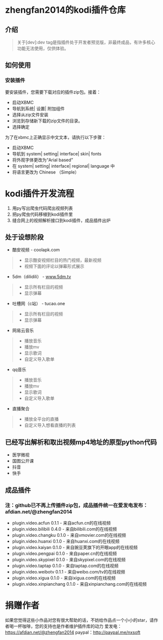 # zhengfan2014的kodi插件仓库
## 介绍

> 关于[dev]:dev tag是指插件处于开发者预览版，非最终成品，有许多核心功能无法使用，仅供体验。
## 如何使用
### 安装插件
要安装插件，您需要下载对应的插件zip包。接着：  

- 启动XBMC
- 导航到系统| 设置| 附加组件
- 选择从zip文件安装
- 浏览到存储新下载的zip文件的目录。
- 选择确定

为了在xbmc上正确显示中文文本，请执行以下步骤：  

- 启动XBMC
- 导航到 system| setting| interface| skin| fonts
- 将外观字体更改为“Arial based”
- 在 system| setting| interface| regional| language 中
- 将语言更改为 Chinese （Simple）

# kodi插件开发流程

1. 用py写出爬虫代码爬出视频列表
2. 把py爬虫代码移植到kodi插件里
3. 缝合网上的视频解析接口到kodi插件，成品插件出炉

## 处于设想阶段
- 酷安视频 - coolapk.com
> - 显示酷安视频栏目的热门视频，最新视频
> - 视频下面的评论以弹幕形式展示

- 5dm（dilidili） -  www.5dm.tv
> - 显示所有栏目的视频
> - 显示弹幕

- 吐槽网（c站） - tucao.one
> - 显示所有栏目的视频
> - 显示弹幕

- 网易云音乐
> - 播放音乐
> - 播放mv
> - 显示歌词
> - 自定义导入歌单

- qq音乐
> - 播放音乐
> - 播放mv
> - 显示歌词
> - 自定义导入歌单

- 直播聚合
> - 播放全平台的直播
> - 自定义导入想看直播的列表

## 已经写出解析和取出视频mp4地址的原型python代码

- 医学微视
- 国图公开课
- 抖音
- 快手

## 成品插件
### 注：github已不再上传插件zip包，成品插件统一在爱发电发布：afdian.net/@zhengfan2014
- plugin.video.acfun        0.1.1 - 来自acfun.cn的在线视频
- plugin.video.bilibili     0.4.0 - 来自bilibili.com的在线视频
- plugin.video.changku      0.1.0 - 来自vmovier.com的在线视频
- plugin.video.huanxi       0.1.0 - 来自huanxi.com的在线视频
- plugin.video.kaiyan       0.1.0 - 来自豌豆荚旗下的开眼app的在线视频
- plugin.video.pengpai      0.1.0 - 来自paper.cn的在线视频
- plugin.video.skypixel     0.1.0 - 来自skypixel.com的在线视频
- plugin.video.taptap       0.1.0 - 来自taptap.com的在线视频
- plugin.video.weibotv      0.1.1 - 来自weibo.com/tv的在线视频
- plugin.video.xigua        0.1.0 - 来自ixigua.com的在线视频
- plugin.video.xinpianchang 0.1.0 - 来自xinpianchang.com的在线视频
# 捐赠作者
如果您觉得这些小作品对您有很大帮助的话，不妨给作品点一个小小的star，请作者喝一杯咖啡，您的支持也是作者维护插件库的动力
爱发电：https://afdian.net/@zhengfan2014
paypal：http://paypal.me/nxsoft


